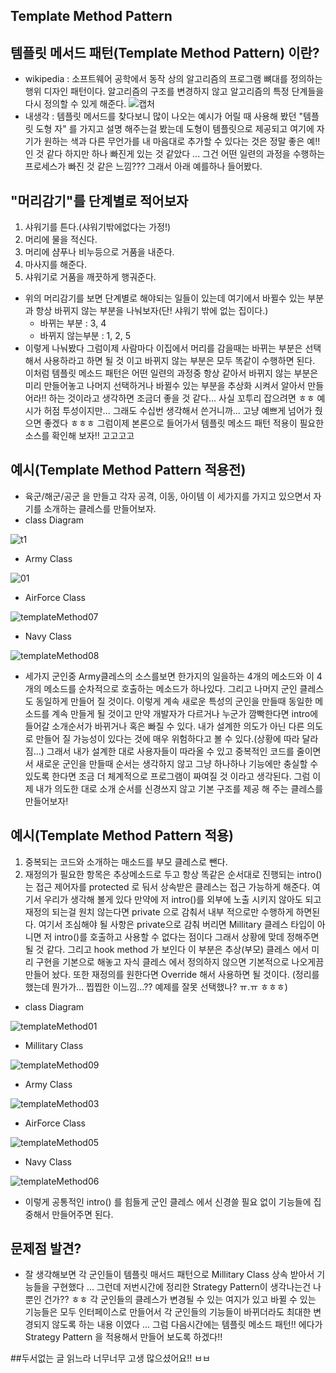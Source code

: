 ## Template Method Pattern

## 템플릿 메서드 패턴(Template Method Pattern) 이란?

- wikipedia : 소프트웨어 공학에서 동작 상의 알고리즘의 프로그램 뼈대를 정의하는 행위 디자인 패턴이다.  알고리즘의 구조를 변경하지 않고 알고리즘의 특정 단계들을 다시 정의할 수 있게 해준다.
![캡처](https://user-images.githubusercontent.com/31425312/59481020-a1f97280-8e9d-11e9-9cc5-fd817fd5b7fa.PNG)
- 내생각 : 템플릿 메서드를 찾다보니 많이 나오는 예시가 어릴 때 사용해 봤던 "템플릿 도형 자" 를 가지고 설명 해주는걸 봤는데 도형이 템플릿으로 제공되고 여기에 자기가 원하는 색과 다른 무언가를 내 마음대로 추가할 수 있다는 것은 정말 좋은 예!! 인 것 같다 하지만 하나 빠진게 있는 것 같았다 ... 그건 어떤 일련의 과정을 수행하는 프로세스가 빠진 것 같은 느낌???  그래서 아래 예를하나 들어봤다.

## "머리감기"를 단계별로 적어보자
  1. 샤워기를 튼다.(샤워기밖에없다는 가정!)
  2. 머리에 물을 적신다.
  3. 머리에 샴푸나 비누등으로 거품을 내준다.
  4. 마사지를 해준다.
  5. 샤워기로 거품을 깨끗하게 행궈준다.

- 위의 머리감기를 보면 단계별로 해야되는 일들이 있는데 여기에서 바뀔수 있는 부분과 항상 바뀌지 않는 부분을 나눠보자(단! 샤워기 밖에 없는 집이다.)
    - 바뀌는 부분 : 3, 4
    - 바뀌지 않는부분 : 1, 2, 5
- 이렇게 나눠봤다 그럼이제 사람마다 이집에서 머리를 감을때는 바뀌는 부분은 선택해서 사용하라고 하면 될 것 이고 바뀌지 않는 부분은 모두 똑같이 수행하면 된다.
이처럼 템플릿 메소드 패턴은 어떤 일련의 과정중 항상 같아서 바뀌지 않는 부분은 미리 만들어놓고 나머지 선택하거나 바뀔수 있는 부분을 추상화 시켜서 알아서 만들어라!!
하는 것이라고 생각하면 조금더 좋을 것 같다...  사실 꼬투리 잡으려면 ㅎㅎ 예시가 허점 투성이지만... 그래도 수십번 생각해서 쓴거니까... 고냥 예쁘게 넘어가 줬으면 좋겠다 ㅎㅎㅎ 그럼이제 본론으로 들어가서 템플릿 메소드 패턴 적용이 필요한 소스를 확인해 보자!! 고고고고

## 예시(Template Method Pattern 적용전)
- 육군/해군/공군 을 만들고 각자 공격, 이동, 아이템 이 세가지를 가지고 있으면서 자기를 소개하는 클레스를 만들어보자.
- class Diagram

![t1](https://user-images.githubusercontent.com/31425312/59482929-f0127400-8ea5-11e9-8d91-3acb27d7c2e2.PNG)

- Army Class

![01](https://user-images.githubusercontent.com/31425312/59512271-5e315800-8ef3-11e9-9e07-cce7d47b5aa2.PNG)

- AirForce Class

![templateMethod07](https://user-images.githubusercontent.com/31425312/59550432-c3de1c80-8fa5-11e9-84ac-8e67b5b1634e.PNG)

- Navy Class

![templateMethod08](https://user-images.githubusercontent.com/31425312/59550434-c3de1c80-8fa5-11e9-8837-029dc0aeab84.PNG)

- 세가지 군인중 Army클레스의 소스를보면 한가지의 일을하는 4개의 메소드와 이 4개의 메소드를 순차적으로 호출하는 메소드가 하나있다. 그리고 나머지 군인 클레스도 동일하게 만들어 질 것이다. 이렇게 계속 새로운 특성의 군인을 만들때 동일한 메소드를 계속 만들게 될 것이고 만약 개발자가 다르거나 누군가 깜빡한다면 intro에 들어갈 소개순서가 바뀌거나 혹은 빠질 수 있다.  내가 설계한 의도가 아닌 다른 의도로 만들어 질 가능성이 있다는 것에 매우 위험하다고 볼 수 있다.(상황에 따라 달라짐...)
그래서 내가 설계한 대로 사용자들이 따라올 수 있고 중복적인 코드를 줄이면서 새로운 군인을 만들때 순서는 생각하지 않고 그냥 하나하나 기능에만 충실할 수 있도록 한다면 조금 더 체계적으로 프로그램이 짜여질 것 이라고 생각된다.
그럼 이제 내가 의도한 대로 소개 순서를 신경쓰지 않고 기본 구조를 제공 해 주는 클레스를 만들어보자!

## 예시(Template Method Pattern 적용)
1. 중복되는 코드와 소개하는 매소드를 부모 클레스로 뺀다.
2. 재정의가 필요한 항목은 추상메소드로 두고 항상 똑같은 순서대로 진행되는 intro() 는 접근 제어자를 protected 로 둬서 상속받은 클레스는 접근 가능하게 해준다.
여기서 우리가 생각해 볼게 있다 만약에 저 intro()를 외부에 노출 시키지 않아도 되고 재정의 되는걸 원치 않는다면 private 으로 감춰서 내부 적으로만 수행하게 하면된다.
여기서 조심해야 될 사항은 private으로 감춰 버리면 Millitary 클레스 타입이 아니면 저 intro()를 호출하고 사용할 수 없다는 점이다 그래서 상황에 맞데 정해주면 될 것 같다.
그리고 hook method 가 보인다 이 부분은 추상(부모) 클레스 에서 미리 구현을 기본으로 해놓고 자식 클레스 에서 정의하지 않으면 기본적으로 나오게끔 만들어 놨다.
또한 재정의를 원한다면 Override 해서 사용하면 될 것이다.
(정리를 했는데 뭔가가... 찝찝한 이느낌...?? 예제를 잘못 선택했나? ㅠ.ㅠ ㅎㅎㅎ)
- class Diagram

![templateMethod01](https://user-images.githubusercontent.com/31425312/59550332-5bdb0680-8fa4-11e9-88cb-37d1a94aaaca.PNG)

- Millitary Class

![templateMethod09](https://user-images.githubusercontent.com/31425312/59550741-5502c280-8fa9-11e9-80e7-35d51c1e7651.PNG)

- Army Class

![templateMethod03](https://user-images.githubusercontent.com/31425312/59550386-0f43fb00-8fa5-11e9-9802-609ee00083e3.PNG)

- AirForce Class

![templateMethod05](https://user-images.githubusercontent.com/31425312/59550396-431f2080-8fa5-11e9-9cf5-e438eb15ff44.PNG)

- Navy Class

![templateMethod06](https://user-images.githubusercontent.com/31425312/59550398-44e8e400-8fa5-11e9-9b1b-b3f25e60270c.PNG)


- 이렇게 공통적인 intro() 를 힘들게 군인 클레스 에서 신경쓸 필요 없이 기능들에 집중해서 만들어주면 된다.

## 문제점 발견?
- 잘 생각해보면 각 군인들이 템플릿 매서드 패턴으로 Millitary Class 상속 받아서 기능들을 구현했다 ... 그런데 저번시간에 정리한 Strategy Pattern이 생각나는건 나뿐인 건가?? ㅎㅎ 각 군인들의 클레스가 변경될 수 있는 여지가 있고 바뀔 수 있는 기능들은 모두 인터페이스로 만들어서 각 군인들의 기능들이 바뀌더라도 최대한 변경되지 않도록 하는 내용 이였다 ... 그럼 다음시간에는 템플릿 메소드 패턴!! 에다가 Strategy Pattern 을 적용해서 만들어 보도록 하겠다!!

##두서없는 글 읽느라 너무너무 고생 많으셨어요!! ㅂㅂ
